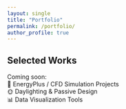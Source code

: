 ```yaml
---
layout: single
title: "Portfolio"
permalink: /portfolio/
author_profile: true
---
```


## Selected Works

Coming soon:  
🌿 EnergyPlus / CFD Simulation Projects  
🌞 Daylighting & Passive Design  
📊 Data Visualization Tools  

